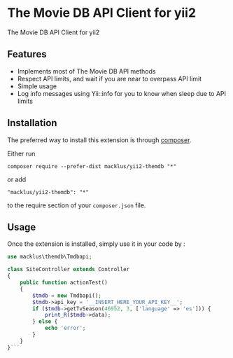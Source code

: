 The Movie DB API Client for yii2
================================
The Movie DB API Client for yii2

Features
--------

* Implements most of The Movie DB API methods
* Respect API limits, and wait if you are near to overpass API limit
* Simple usage
* Log info messages using Yii::info for you to know when sleep due to API limits

Installation
------------

The preferred way to install this extension is through [composer](http://getcomposer.org/download/).

Either run

```
composer require --prefer-dist macklus/yii2-themdb "*"
```

or add

```
"macklus/yii2-themdb": "*"
```

to the require section of your `composer.json` file.


Usage
-----

Once the extension is installed, simply use it in your code by  :

```php
use macklus\themdb\Tmdbapi;

class SiteController extends Controller
{
    public function actionTest()
    {
        $tmdb = new Tmdbapi();
        $tmdb->api_key = '__INSERT_HERE_YOUR_API_KEY__';
        if ($tmdb->getTvSeason(46952, 3, ['language' => 'es'])) {
            print_R($tmdb->data);
        } else {
            echo 'error';
        }
    }
}```
